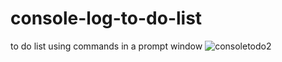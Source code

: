 # console-log-to-do-list
to do list using commands in a prompt window
![consoletodo2](https://user-images.githubusercontent.com/85871682/136034966-032a0fd4-5f77-4963-a2c4-81d7ca8feff2.JPG)
